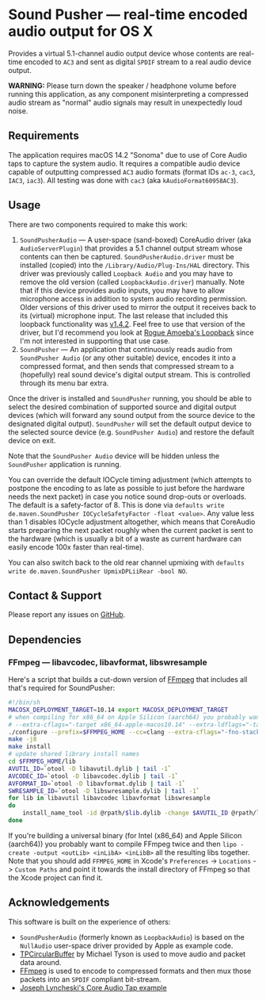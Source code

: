 # Sound Pusher — real-time encoded audio output for OS X
Provides a virtual 5.1-channel audio output device whose contents are real-time encoded to `AC3` and sent as digital `SPDIF` stream to a real audio device output.

**WARNING:** Please turn down the speaker / headphone volume before running this application, as any component misinterpreting a compressed audio stream as "normal" audio signals may result in unexpectedly loud noise.

## Requirements
The application requires macOS 14.2 "Sonoma" due to use of Core Audio taps to capture the system audio.
It requires a compatible audio device capable of outputting compressed `AC3` audio formats (format IDs `ac-3`, `cac3`, `IAC3`, `iac3`). All testing was done with `cac3` (aka `kAudioFormat60958AC3`).

## Usage
There are two components required to make this work:

1. `SoundPusherAudio` — A user-space (sand-boxed) CoreAudio driver (aka `AudioServerPlugin`) that provides a 5.1 channel output stream whose contents can then be captured. `SoundPusherAudio.driver` must be installed (copied) into the `/Library/Audio/Plug-Ins/HAL` directory. This driver was previously called `Loopback Audio` and you may have to remove the old version (called `LoopbackAudio.driver`) manually. Note that if this device provides audio inputs, you may have to allow microphone access in addition to system audio recording permission. Older versions of this driver used to mirror the output it receives back to its (virtual) microphone input. The last release that included this loopback functionality was [v1.4.2](https://github.com/q-p/SoundPusher/releases/tag/v1.4.2). Feel free to use that version of the driver, but I'd recommend you look at [Rogue Amoeba's Loopback](https://rogueamoeba.com/loopback/) since I'm not interested in supporting that use case.
2. `SoundPusher` — An application that continuously reads audio from `SoundPusher Audio` (or any other suitable) device, encodes it into a compressed format, and then sends that compressed stream to a (hopefully) real sound device's digital output stream. This is controlled through its menu bar extra.

Once the driver is installed and `SoundPusher` running, you should be able to select the desired combination of supported source and digital output devices (which will forward any sound output from the source device to the designated digital output). `SoundPusher` will set the default output device to the selected source device (e.g. `SoundPusher Audio`) and restore the default device on exit.

Note that the `SoundPusher Audio` device will be hidden unless the `SoundPusher` application is running.

You can override the default IOCycle timing adjustment (which attempts to postpone the encoding to as late as possible to just before the hardware needs the next packet) in case you notice sound drop-outs or overloads. The default is a safety-factor of 8. This is done via `defaults write de.maven.SoundPusher IOCycleSafetyFactor -float <value>`. Any value less than 1 disables IOCycle adjustment altogether, which means that CoreAudio starts preparing the next packet roughly when the current packet is sent to the hardware (which is usually a bit of a waste as current hardware can easily encode 100x faster than real-time).

You can also switch back to the old rear channel upmixing with `defaults write de.maven.SoundPusher UpmixDPLiiRear -bool NO`.

## Contact & Support
Please report any issues on [GitHub](https://github.com/q-p/SoundPusher).

## Dependencies
### FFmpeg — libavcodec, libavformat, libswresample
Here's a script that builds a cut-down version of [FFmpeg](http://www.ffmpeg.org) that includes all that's required for SoundPusher:
```sh
#!/bin/sh
MACOSX_DEPLOYMENT_TARGET=10.14 export MACOSX_DEPLOYMENT_TARGET
# when compiling for x86_64 on Apple Silicon (aarch64) you probably want to install yasm and add the following:
# --extra-cflags="-target x86_64-apple-macos10.14" --extra-ldflags="-target x86_64-apple-macos10.14" --arch=x86 --x86asmexe=<PATH_TO_YASM>/bin/yasm
./configure --prefix=$FFMPEG_HOME --cc=clang --extra-cflags="-fno-stack-check" --disable-static --enable-shared --disable-all --disable-autodetect --disable-programs --disable-doc --disable-everything --disable-pthreads --disable-network --disable-dct --disable-dwt --disable-lsp --disable-lzo --disable-rdft --disable-faan --disable-pixelutils --enable-avutil --enable-avcodec --enable-avformat --enable-swresample --enable-encoder=ac3 --enable-muxer=spdif
make -j8
make install
# update shared library install names
cd $FFMPEG_HOME/lib
AVUTIL_ID=`otool -D libavutil.dylib | tail -1`
AVCODEC_ID=`otool -D libavcodec.dylib | tail -1`
AVFORMAT_ID=`otool -D libavformat.dylib | tail -1`
SWRESAMPLE_ID=`otool -D libswresample.dylib | tail -1`
for lib in libavutil libavcodec libavformat libswresample
do
    install_name_tool -id @rpath/$lib.dylib -change $AVUTIL_ID @rpath/libavutil.dylib -change $AVCODEC_ID @rpath/libavcodec.dylib -change $AVFORMAT_ID @rpath/libavformat.dylib -change $SWRESAMPLE_ID @rpath/libswresample.dylib $lib.dylib
done
```
If you're building a universal binary (for Intel (x86_64) and Apple Silicon (aarch64)) you probably want to compile FFmpeg twice and then  `lipo -create -output <outLib> <inLibA> <inLibB>` all the resulting libs together.
Note that you should add `FFMPEG_HOME` in Xcode's `Preferences` -> `Locations` -> `Custom Paths` and point it towards the install directory of FFmpeg so that the Xcode project can find it.

## Acknowledgements
This software is built on the experience of others:
- `SoundPusherAudio` (formerly known as `LoopbackAudio`) is based on the `NullAudio` user-space driver provided by Apple as example code.
- [TPCircularBuffer](https://github.com/michaeltyson/TPCircularBuffer/) by Michael Tyson is used to move audio and packet data around.
- [FFmpeg](http://www.ffmpeg.org) is used to encode to compressed formats and then mux those packets into an `SPDIF` compliant bit-stream.
- [Joseph Lyncheski's Core Audio Tap example](https://gist.github.com/directmusic/7d653806c24fe5bb8166d12a9f4422de)
